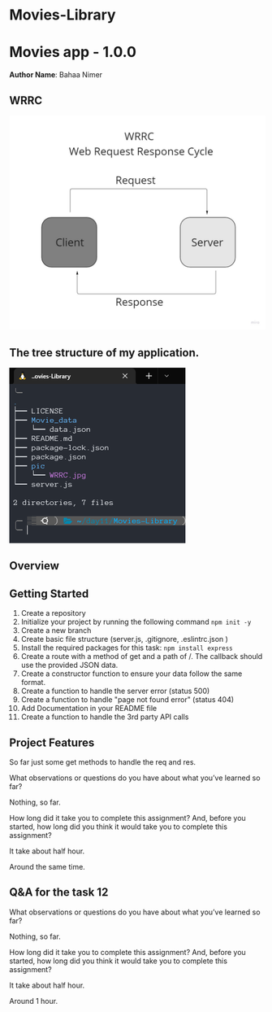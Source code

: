 # Movies-Library

# Movies app - 1.0.0

**Author Name**: Bahaa Nimer

## WRRC

![WRRC pic](./pic/WRRC.jpg)

## The tree structure of my application.

![tree pic](<./pic/Screenshot%20(18).png>)

## Overview

## Getting Started

<!-- What are the steps that a user must take in order to build this app on their own machine and get it running? -->

1. Create a repository
2. Initialize your project by running the following command `npm init -y`
3. Create a new branch
4. Create basic file structure (server.js, .gitignore, .eslintrc.json )
5. Install the required packages for this task: `npm install express`
6. Create a route with a method of get and a path of /. The callback should use the provided JSON data.
7. Create a constructor function to ensure your data follow the same format.
8. Create a function to handle the server error (status 500)
9. Create a function to handle "page not found error" (status 404)
10. Add Documentation in your README file
11. Create a function to handle the 3rd party API calls

## Project Features

<!-- What are the features included in you app -->

So far just some get methods to handle the req and res.

What observations or questions do you have about what you’ve learned so far?

Nothing, so far.

How long did it take you to complete this assignment? And, before you started, how long did you think it would take you to complete this assignment?

It take about half hour.

Around the same time.

## Q&A for the task 12

What observations or questions do you have about what you’ve learned so far?

Nothing, so far.

How long did it take you to complete this assignment? And, before you started, how long did you think it would take you to complete this assignment?

It take about half hour.

Around 1 hour.
